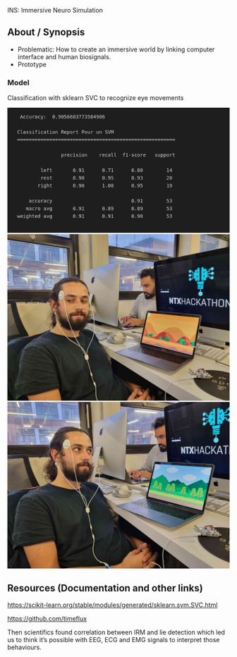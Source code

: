 INS: Immersive Neuro Simulation

## About / Synopsis

* Problematic: How to create an immersive world by linking computer interface and human biosignals.
* Prototype

### Model

Classification with sklearn SVC to recognize eye movements

![svm_report](/assets/svm_report.png)
![img1](/assets/img1.jpg)
![img2](/assets/img2.jpg)

## Resources (Documentation and other links)

https://scikit-learn.org/stable/modules/generated/sklearn.svm.SVC.html

https://github.com/timeflux

Then scientifics found correlation between IRM and lie detection which led us to think it’s possible with EEG, ECG and EMG signals to interpret those behaviours.
